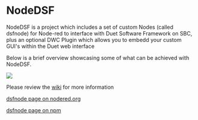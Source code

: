 # NodeDSF
NodeDSF is a project which includes a set of custom Nodes (called dsfnode) for Node-red to interface with Duet Software Framework on SBC, plus an optional DWC Plugin which allows you to embedd your custom GUI's within the Duet web interface

Below is a brief overview showcasing some of what can be achieved with NodeDSF.  

[![](http://img.youtube.com/vi/Y6JZ-lblt5w/0.jpg)](http://www.youtube.com/watch?v=Y6JZ-lblt5w "NodeDSF overview")

Please review the [wiki](https://github.com/MintyTrebor/NodeDSF/wiki) for more information

[dsfnode page on nodered.org](https://flows.nodered.org/node/node-red-contrib-dsfnode)

[dsfnode page on npm](https://www.npmjs.com/package/node-red-contrib-dsfnode)

